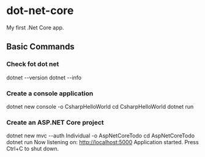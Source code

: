 # dot-net-core

My first .Net Core app.

## Basic Commands

### Check fot dot net

dotnet --version
dotnet --info

### Create a console application

dotnet new console -o CsharpHelloWorld
cd CsharpHelloWorld
dotnet run

### Create an ASP.NET Core project

dotnet new mvc --auth Individual -o AspNetCoreTodo
cd AspNetCoreTodo
dotnet run
Now listening on: <http://localhost:5000>
Application started. Press Ctrl+C to shut down.